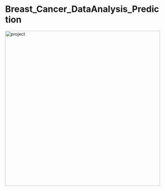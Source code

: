 # Breast_Cancer_DataAnalysis_Prediction

<img src="Image.jpeg" alt="project" width="500" height="500">

